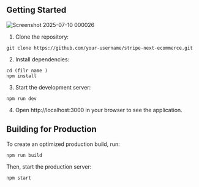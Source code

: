 
## Getting Started
![Screenshot 2025-07-10 000026](https://github.com/user-attachments/assets/4bbf1873-14d1-4900-a66a-f59297f4f759)


1. Clone the repository:

```
git clone https://github.com/your-username/stripe-next-ecommerce.git
```
2. Install dependencies:
```
cd (filr name )
npm install
```
3. Start the development server:
```
npm run dev
```
4. Open http://localhost:3000 in your browser to see the application.

## Building for Production

To create an optimized production build, run:
```
npm run build
```

Then, start the production server:
```
npm start
```
